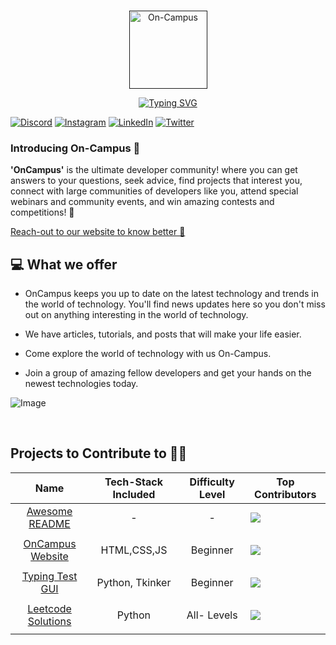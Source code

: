 ###

<p align="center">
  <a href="">
    <img alt="On-Campus" src="https://avatars.githubusercontent.com/u/116508440?s=200&v=4" width="125" />
  </a>
</p>
<p align="center">
    <a href="https://git.io/typing-svg">
    <img src="https://readme-typing-svg.demolab.com?font=Helvetica&weight=600&size=70&duration=3000&pause=1000&color=FF454F&center=true&vCenter=true&width=777&height=237&lines=Welcome+On-Board;Welcome+On-Campus" alt="Typing SVG" />
    </a>
</p>

<p align="left">

[![Discord](https://img.shields.io/badge/Discord-%237289DA.svg?logo=discord&logoColor=white)](htttps://discord.gg/https://discord.gg/rju4V2bE7k)
[![Instagram](https://img.shields.io/badge/Instagram-%23E4405F.svg?logo=Instagram&logoColor=white)](https://www.instagram.com/oncampus_official/?hl=en)
[![LinkedIn](https://img.shields.io/badge/LinkedIn-%230077B5.svg?logo=linkedin&logoColor=white)](https://www.linkedin.com/company/rightoncampus/)
[![Twitter](https://img.shields.io/badge/Twitter-%231DA1F2.svg?logo=Twitter&logoColor=white)](https://twitter.com/onCampus_IN)

</p>

### Introducing On-Campus 🤩

**'OnCampus'** is the ultimate developer community! where you can get answers to your questions, seek advice, find projects that interest you, connect with large communities of developers like you, attend special webinars and community events, and win amazing contests and competitions! 🤟

[Reach-out to our website to know better 📖]()

## 💻 What we offer

- OnCampus keeps you up to date on the latest technology and trends in the world of technology. You'll find news updates here so you don't miss out on anything interesting in the world of technology.

- We have articles, tutorials, and posts that will make your life easier.

- Come explore the world of technology with us On-Campus.

- Join a group of amazing fellow developers and get your hands on the newest technologies today.

![Image](https://user-images.githubusercontent.com/63138398/202741804-2e19627a-1489-4816-a019-29b05fb04c50.png)

<br>

## Projects to Contribute to 👨‍🏫

|                                    **Name**                                    | **Tech-Stack Included** | **Difficulty Level** | **Top Contributors**                                                                 |
| :----------------------------------------------------------------------------: | :---------------------: | :------------------: | ------------------------------------------------------------------------------------ |
|    [Awesome README ](https://github.com/OnCampus-Community/Awesome-README)     |            -            |          -           | <img src="https://contrib.rocks/image?repo=OnCampus-Community/Awesome-README" />     |
|                                      </a>                                      |
|       [OnCampus Website](https://github.com/OnCampus-Community/onCampus)       |       HTML,CSS,JS       |       Beginner       | <img src="https://contrib.rocks/image?repo=OnCampus-Community/onCampus" />           |
|                                      </a>                                      |
|  [Typing Test GUI](https://github.com/OnCampus-Community/Python-Typing-Test)   |     Python, Tkinker     |       Beginner       | <img src="https://contrib.rocks/image?repo=OnCampus-Community/Python-Typing-Test" /> |
|                                      </a>                                      |
| [Leetcode Solutions](https://github.com/OnCampus-Community/LeetCode-Solutions) |         Python          |     All- Levels      | <img src="https://contrib.rocks/image?repo=OnCampus-Community/LeetCode-Solutions" /> |
|                                      </a>                                      |
